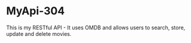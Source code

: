 # MyApi-304

This is my RESTful API - It uses OMDB and allows users to search, store, update and delete movies.
